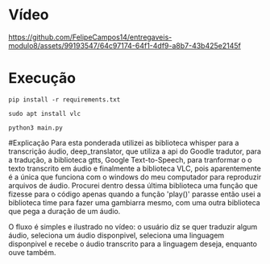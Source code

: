 # Vídeo
https://github.com/FelipeCampos14/entregaveis-modulo8/assets/99193547/64c97174-64f1-4df9-a8b7-43b425e2145f

# Execução

```
pip install -r requirements.txt
```

```
sudo apt install vlc
```

```
python3 main.py
```
#Explicação Para esta ponderada utilizei as biblioteca whisper para a transcrição áudio, deep_translator, que utiliza a api do Goodle tradutor, para a tradução, a biblioteca gtts, Google Text-to-Speech, para tranformar o o texto transcrito em áudio e finalmente a biblioteca VLC, pois aparentemente é a única que funciona com o windows do meu computador para reproduzir arquivos de áudio. Procurei dentro dessa última biblioteca uma função que fizesse para o código apenas quando a função 'play()' parasse então usei a biblioteca time para fazer uma gambiarra mesmo, com uma outra biblioteca que pega a duração de um áudio. 

O fluxo é simples e ilustrado no vídeo: o usuário diz se quer traduzir algum áudio, seleciona um áudio disponpivel, seleciona uma linguagem disponpivel e recebe o áudio transcrito para a linguagem deseja, enquanto ouve também.